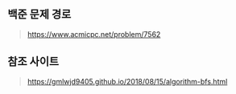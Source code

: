 ## 백준 문제 경로
> https://www.acmicpc.net/problem/7562
## 참조 사이트
> https://gmlwjd9405.github.io/2018/08/15/algorithm-bfs.html